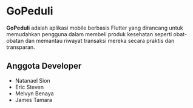# GoPeduli

**GoPeduli** adalah aplikasi mobile berbasis Flutter yang dirancang untuk memudahkan pengguna dalam membeli produk kesehatan seperti obat-obatan dan memantau riwayat transaksi mereka secara praktis dan transparan.

## Anggota Developer

- Natanael Sion
- Eric Steven
- Melvyn Benaya
- James Tamara